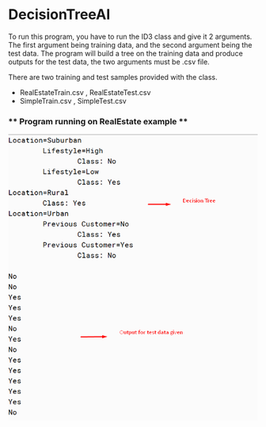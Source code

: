 # DecisionTreeAI

To run this program, you have to run the ID3 class and give it 2 arguments. The first argument being training data, and the second argument being the test data. The program will build a tree on the training data and produce outputs for the test data, the two arguments must be .csv file.

There are two training and test samples provided with the class. 
* RealEstateTrain.csv , RealEstateTest.csv
* SimpleTrain.csv , SimpleTest.csv

### ** Program running on RealEstate example **

![Image not found](https://github.com/viathus/DecisionTreeAI/blob/master/images/Result.png)
